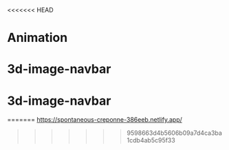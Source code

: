 <<<<<<< HEAD
# Animation
# 3d-image-navbar
# 3d-image-navbar
=======
https://spontaneous-creponne-386eeb.netlify.app/
>>>>>>> 9598663d4b5606b09a7d4ca3ba1cdb4ab5c95f33
